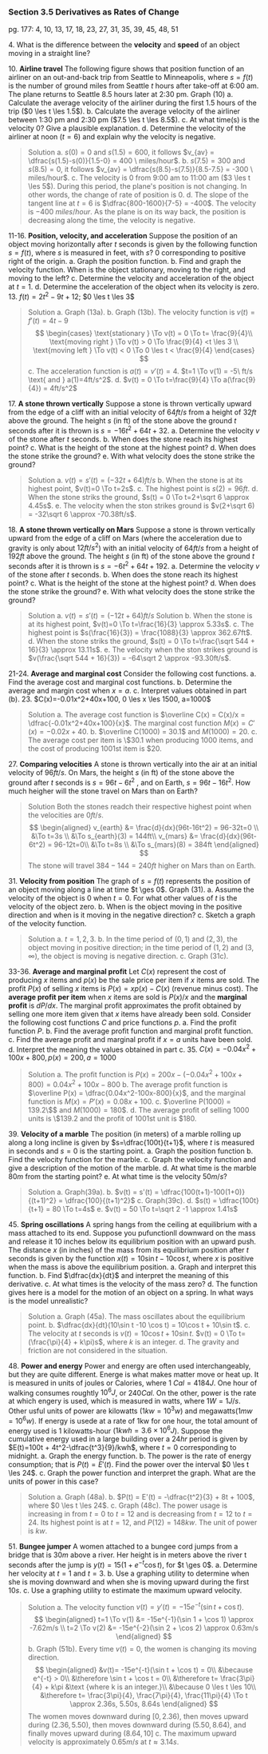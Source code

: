 ### Section 3.5 Derivatives as Rates of Change
pg. 177: 4, 10, 13, 17, 18, 23, 27, 31, 35, 39, 45, 48, 51

4\. What is the difference between the **velocity** and **speed** of an object moving in a straight line?

10\. **Airline travel** The following figure shows that position function of an airliner on an out-and-back trip from Seattle to Minneapolis, where $s=f(t)$ is the number of ground miles from Seattle $t$ hours after take-off at 6:00 am. The plane returns to Seattle 8.5 hours later at 2:30 pm. Graph (10)
a. Calculate the average velocity of the airliner during the first 1.5 hours of the trip ($0 \les t \les 1.5$).
b. Calculate the average velocity of the airliner between 1:30 pm and 2:30 pm ($7.5 \les t \les 8.5$).
c. At what time(s) is the velocity 0? Give a plausible explanation.
d. Determine the velocity of the airliner at noon ($t=6$) and explain why the velocity is negative.
>Solution
a. $s(0) = 0$ and $s(1.5) = 600$, it follows $v_{av} = \dfrac{s(1.5)-s(0)}{1.5-0} = 400 \ miles/hour$.
b. $s(7.5) = 300$ and $s(8.5) = 0$, it follows $v_{av} = \dfrac{s(8.5)-s(7.5)}{8.5-7.5} = -300 \ miles/hour$.
c. The velocity is 0 from 9:00 am to 11:00 am ($3 \les  t \les 5$). During this period, the plane's position is not changing. In other words, the change of rate of position is 0.
d. The slope of the tangent line at $t=6$ is $\dfrac{800-1600}{7-5} = -400$. The velocity is $-400 \ miles/hour$. As the plane is on its way back, the position is decreasing along the time, the velocity is negative.

11-16\. **Position, velocity, and acceleration** Suppose the position of an object moving horizontally after $t$ seconds is given by the following function $s=f(t)$, where $s$ is measured in feet, with $s$? $0$ corresponding to positive right of the origin.
a. Graph the position function.
b. Find and graph the velocity function. When is the object stationary, moving to the right, and moving to the left?
c. Determine the velocity and acceleration of the object at $t=1$.
d. Determine the acceleration of the object when its velocity is zero.
13\. $f(t) = 2t^2-9t+12$; $0 \les  t \les 3$
>Solution
a. Graph (13a).
b. Graph (13b). The velocity function is $v(t) = f'(t) = 4t-9$
$$
\begin{cases}
\text{stationary } \To v(t) = 0 \To t= \frac{9}{4}\\
\text{moving right } \To v(t) > 0 \To \frac{9}{4} <t \les 3 \\
\text{moving left } \To v(t) < 0 \To 0 \les t < \frac{9}{4}
\end{cases}
$$
c. The acceleration function is $a(t) = v'(t) = 4$. $t=1 \To v(1) = -5\ ft/s \text{ and } a(1)=4ft/s^2$.
d. $v(t) = 0 \To t=\frac{9}{4} \To a(\frac{9}{4}) = 4ft/s^2$

17\. **A stone thrown vertically** Suppose a stone is thrown vertically upward from the edge of a cliff with an initial velocity of $64ft/s$ from a height of $32ft$ above the ground. The height $s$ (in ft) of the stone above the ground $t$ seconds after it is thrown is $s=-16t^2+64t+32$.
a. Determine the velocity $v$ of the stone after $t$ seconds.
b. When does the stone reach its highest point?
c. What is the height of the stone at the highest point?
d. When does the stone strike the ground?
e. With what velocity does the stone strike the ground?
>Solution
a. $v(t) = s'(t) = (-32t+ 64)ft/s$
b. When the stone is at its highest point, $v(t)=0 \To t=2s$.
c. The highest point is $s(2) = 96ft$.
d. When the stone striks the ground, $s(t) = 0 \To t=2+\sqrt 6 \approx 4.45s$.
e. The velocity when the ston strikes ground is $v(2+\sqrt 6) = -32\sqrt 6 \approx -70.38ft/s$.

18\. **A stone thrown vertically on Mars** Suppose a stone is thrown vertically upward from the edge of a cliff on Mars (where the acceleration due to gravity is only about $12 ft/s^2$) with an initial velocity of $6 4ft/s$ from a height of $192 ft$ above the ground. The height $s$ (in ft) of the stone above the ground $t$ seconds after it is thrown is $s=-6t^2+64t+192$.
a. Determine the velocity $v$ of the stone after $t$ seconds.
b. When does the stone reach its highest point?
c. What is the height of the stone at the highest point?
d. When does the stone strike the ground?
e. With what velocity does the stone strike the ground?
>Solution
a. $v(t) = s'(t) = (-12t+ 64)ft/s$
>Solution
b. When the stone is at its highest point, $v(t)=0 \To t=\frac{16}{3} \approx 5.33s$.
c. The highest point is $s(\frac{16}{3}) = \frac{1088}{3} \approx 362.67ft$.
d. When the stone striks the ground, $s(t) = 0 \To t=\frac{\sqrt 544 + 16}{3} \approx 13.11s$.
e. The velocity when the ston strikes ground is $v(\frac{\sqrt 544 + 16}{3}) = -64\sqrt 2 \approx -93.30ft/s$.

21-24\. **Average and marginal cost** Consider the following cost functions.
a. Find the average cost and marginal cost functions.
b. Determine the average and margin cost when $x=a$.
c. Interpret values obtained in part (b).
23\. $C(x)=-0.01x^2+40x+100, 0 \les x \les 1500, a=1000$
>Solution
a. The average cost function is $\overline C(x) = C(x)/x = \dfrac{-0.01x^2+40x+100}{x}$. The marginal cost function $M(x) = C'(x) = -0.02x+40$.
b. $\overline C(1000) = 30.1$ and $M(1000) = 20$.
c. The average cost per item is \\$30.1 when producing 1000 items, and the cost of producing 1001st item is \$20.

27\. **Comparing velocities** A stone is thrown vertically into the air at an initial velocity of $96ft/s$. On Mars, the height $s$ (in ft) of the stone above the ground after $t$ seconds is $s=96t-6t^2$ , and on Earth, $s=96t-16t^2$. How much heigher will the stone travel on Mars than on Earth?
>Solution
Both the stones readch their respective highest point when the velocities are $0ft/s$.
$$
\begin{aligned}
v_{earth} &= \frac{d}{dx}(96t-16t^2) = 96-32t=0 \\
&\To t=3s \\
&\To s_{earth}(3) = 144ft\\
v_{mars} &= \frac{d}{dx}(96t-6t^2) = 96-12t=0\\
&\To t=8s \\
&\To s_{mars}(8) = 384ft
\end{aligned}
$$
The stone will travel $384-144=240ft$ higher on Mars than on Earth.

31\. **Velocity from position** The graph of $s=f(t)$ represents the position of an object moving along a line at time $t \ges 0$. Graph (31).
a. Assume the velocity of the object is $0$ when $t=0$. For what other values of $t$ is the velocity of the object zero.
b. When is the object moving in the positive direction and when is it moving in the negative direction?
c. Sketch a graph of the velocity function.
>Solution
a. $t=1, 2, 3$.
b. In the time period of $(0, 1)$ and $(2, 3)$, the object moving in positive direction; in the time period of $(1, 2)$ and $(3, \infty)$, the object is moving is negative direction.
c. Graph (31c).

33-36\. **Average and marginal profit** Let $C(x)$ represent the cost of producing $x$ items and $p(x)$ be the sale price per item if $x$ items are sold. The profit $P(x)$ of selling $x$ items is $P(x) = xp(x) - C(x)$ (revenue minus cost). The **average profit per item** when $x$ items are sold is $P(x)/x$ and the **marginal profit** is $dP/dx$. The marginal profit approximates the profit obtained by selling one more item given that $x$ items have already been sold. Consider the following cost functions $C$ and price functions $p$.
a. Find the profit function $P$.
b. Find the average profit function and marginal profit function.
c. Find the average profit and marginal profit if $x=a$ units have been sold.
d. Interpret the meaning the values obtained in part c.
35\. $C(x)=-0.04x^2+100x+800, p(x)=200, a=1000$
>Solution
a. The profit function is $P(x) = 200x- (-0.04x^2+100x+800)= 0.04x^2+100x-800$
b. The average profit function is $\overline P(x) = \dfrac{0.04x^2-100x-800}{x}$, and the marginal function is $M(x) = P'(x) = 0.08x+100$.
c. $\overline P(1000) = 139.2\$$ and $M(1000)=180\$$.
d. The average profit of selling 1000 units is \\$139.2 and the profit of 1001st unit is \$180.

39\. **Velocity of a marble** The position (in meters) of a marble rolling up along a long incline is given by $s=\dfrac{100t}{t+1}$, where $t$ is measured in seconds and $s=0$ is the starting point.
a. Graph the position function
b. Find the velocity function for the marble.
c. Graph the velocity function and give a description of the motion of the marble.
d. At what time is the marble $80m$ from the starting point?
e. At what time is the velocity $50m/s$?
>Solution
a. Graph(39a).
b. $v(t) = s'(t) = \dfrac{100(t+1)-100(1+0)}{(t+1)^2} = \dfrac{100}{(t+1)^2}$
c. Graph(39c).
d. $s(t) = \dfrac{100t}{t+1} = 80 \To t=4s$
e. $v(t) = 50 \To t=\sqrt 2 -1 \approx 1.41s$

45\. **Spring oscillations** A spring hangs from the ceiling at equilibrium with a mass attached to its end. Suppose you pufunctionll downward on the mass and release it 10 inches below its equilibrium position with an upward push. The distance $x$ (in inches) of the mass from its equilibrium position after $t$ seconds is given by the function $x(t) = 10\sin t -10 \cos t$, where $x$ is positive when the mass is above the equilibrium position.
a. Graph and interpret this function.
b. Find $\dfrac{dx}{dt}$ and interpret the meaning of this derivative.
c. At what times is the velocity of the mass zero?
d. The function gives here is a model for the motion of an object on a spring. In what ways is the model unrealistic?
>Solution
a. Graph (45a). The mass oscillates about the equilibrium point.
b. $\dfrac{dx}{dt}(10\sin t -10 \cos t) = 10\cos t + 10\sin t$.
c. The velocity at $t$ seconds is $v(t) = 10\cos t + 10\sin t$. $v(t) = 0 \To t=(\frac{\pi}{4} + k\pi)s$, where $k$ is an integer.
d. The gravity and friction are not considered in the situation.

48\. **Power and energy** Power and energy are often used interchangeably, but they are quite different. Energe is what makes matter move or heat up. It is measured in units of joules or Calories, where $1\ Cal = 4184J$. One hour of walking consumes roughtly $10^6J$, or $240 Cal$. On the other, power is the rate at which engery is used, which is measured in watts, where $1W=1J/s$. Other usful units of power are kilowatts ($1kw = 10^3w$) and megawatts($1mw=10^6w$). If energy is usede at a rate of 1kw for one hour, the total amount of energy used is 1 kilowatts-hour ($1kwh =3.6 \times 10^6J$). Suppose the cumulative energy used in a large building over a $24hr$ period is given by $E(t)=100t + 4t^2-\dfrac{t^3}{9}/kwh$, where $t=0$ corresponding to midnight.
a. Graph the energy function.
b. The power is the rate of energy consumption; that is $P(t) = E'(t)$. Find the power over the interval $0 \les t \les 24$.
c. Graph the power function and interpret the graph. What are the units of power in this case?
>Solution
a. Graph (48a).
b. $P(t) = E'(t) = -\dfrac{t^2}{3} + 8t + 100$, where $0 \les t \les 24$.
c. Graph (48c). The power usage is increasing in from $t=0$ to $t=12$ and is decreasing from $t=12$ to $t=24$. Its highest point is at $t=12$, and $P(12) = 148kw$. The unit of power is $kw$.

51\. **Bungee jumper** A women attached to a bungee cord jumps from a bridge that is $30m$ above a river. Her height is in meters above the river t seconds after the jump is $y(t)=15(1+e^{-t}\cos t)$, for $t \ges 0$.
a. Determine her velocity at $t=1$ and $t=3$.
b. Use a graphing utility to determine when she is moving downward and when she is moving upward during the first $10s$.
c. Use a graphing utility to estimate the maximum upward velocity.
>Solution
a. The velocity function $v(t) = y'(t) = -15e^{-t}(\sin t + \cos t)$.
$$
\begin{aligned}
t=1 \To v(1) &= -15e^{-1}(\sin 1 + \cos 1) \approx -7.62m/s \\
t=2 \To v(2) &= -15e^{-2}(\sin 2 + \cos 2) \approx 0.63m/s
\end{aligned}
$$
b. Graph (51b). Every time $v(t)=0$, the women is changing its moving direction.
$$
\begin{aligned}
&v(t)= -15e^{-t}(\sin t + \cos t) = 0\\
&\because e^{-t} > 0\\
&\therefore \sin t + \cos t = 0\\
&\therefore t= \frac{3\pi}{4} + k\pi &\text {where k is an integer.}\\
&\because 0 \les t \les 10\\
&\therefore t= \frac{3\pi}{4}, \frac{7\pi}{4}, \frac{11\pi}{4} \To t \approx 2.36s, 5.50s, 8.64s
\end{aligned}
$$
The women moves downward during $[0, 2.36)$, then moves upward during $(2.36, 5.50)$, then moves downward during $(5.50, 8.64)$, and finally moves upward during $(8.64, 10]$
c. The maximum upward velocity is approximately $0.65m/s$ at $t\approx 3.14s$.
